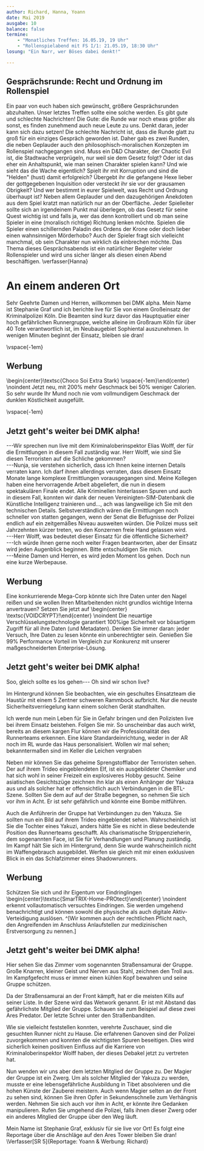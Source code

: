 ```yaml
---
author: Richard, Hanna, Yoann
date: Mai 2019
ausgabe: 10
balance: false
termine:
    - "Monatliches Treffen: 16.05.19, 19 Uhr"
    - "Rollenspielabend mit FS I/1: 21.05.19, 18:30 Uhr"
losung: "Ein Narr, wer Böses dabei denkt!"

---
```

<!--
# Was bisher geschah...
Werte Lesende,

so sehen wir uns also wieder.
Lange ist es her -- so würde man wohl üblicherweise sagen, aber dem ist nicht so.

Wir sind bemüht, den Informationsfluss stets aufrecht zu erhalten.
Daher berichten wir möglichst vollständig und zeitnah von den Geschehnissen in allen Teilen des Multiversums.
Und dort hat sich einiges zugetragen!
So kommt es, dass wir nun schon nach kurzer Zeit erneut zur Druckerpresse greifen, um Ihnen aus fernen Welten zu berichten.

Der schieren Masse wegen können wir aber nicht immer auch von Ihrer Lieblingswelt berichten, seien sie deshalb aber nicht betrübt: Bereits in der nächsten Ausgabe könnte wieder ein entsprechender Artikel veröffentlicht werden.
Und wenn Sie besondere Sehnsucht nach einer Welt verspüren oder einen heißen Tipp für die nächste große Story haben, dann zögern Sie nicht uns zu schreiben.-->

<!-- Gerade bei einer derart einseitigen Berichterstattung würde es sich anbieten, den obigen Paragraphen doch zu verwenden.-->

<!--Also:  Schön, dass Sie uns wieder lesen! -->

## Gesprächsrunde: Recht und Ordnung im Rollenspiel
Ein paar von euch haben sich gewünscht, größere Gesprächsrunden abzuhalten. Unser letztes Treffen sollte eine solche werden. Es gibt gute und schlechte Nachrichten! Die Gute: die Runde war noch etwas größer als sonst, es finden zunehmend auch neue Leute zu uns. Denkt daran, jeder kann sich dazu setzen! Die schlechte Nachricht ist, dass die Runde glatt zu groß für ein einziges Gespräch geworden ist. Daher gab es zwei Runden, die neben Geplauder auch den philosophisch-moralischen Konzepten im Rollenspiel nachgegangen sind. Muss ein D&D Charakter, der Chaotic Evil ist, die Stadtwache verprügeln, nur weil sie dem Gesetz folgt? Oder ist das eher ein Anhaltspunkt, wie man seinen Charakter spielen kann? Und wie sieht das die Wache eigentlich? Spielt ihr mit Korruption und sind die "Helden" (hust) damit erfolgreich? Übergebt ihr die gefangene Hexe lieber der gottgegebenen Inquisition oder versteckt ihr sie vor der grausamen Obrigkeit? Und wer bestimmt in eurer Spielwelt, was Recht und Ordnung überhaupt ist?
Neben allem Geplauder und den dazugehörigen Anekdoten aus dem Spiel kratzt man natürlich nur an der Oberfläche. Jeder Spielleiter sollte sich an irgendeinem Punkt mal überlegen, ob das Gesetz für seine Quest wichtig ist und falls ja, wer das denn kontrolliert und ob man seine Spieler in eine (moralisch richtige) Richtung lenken möchte. Spielen die Spieler einen schillernden Paladin des Ordens der Krone oder doch lieber einen wahnsinnigen Mörderhobo? Auch der Spieler fragt sich vielleicht manchmal, ob sein Charakter nun wirklich da einbrechen möchte. Das Thema dieses Gesprächsabends ist ein natürlicher Begleiter vieler Rollenspieler und wird uns sicher länger als diesen einen Abend beschäftigen.
\verfasser{Hanna}

# An einem anderen Ort
Sehr Geehrte Damen und Herren, willkommen bei DMK alpha.
Mein Name ist Stephanie Graf und ich berichte live für Sie von einem Großeinsatz der Kriminalpolizei Köln.
Die Beamten sind kurz davor das Hauptquatier einer hoch gefährlichen Runnergruppe, welche alleine im Großraum Köln für über 40 Tote verantwortlich ist, im Neubaugebiet Sophiental auszunehmen.
In wenigen Minuten beginnt der Einsatz, bleiben sie dran!

\vspace{-1em}
## Werbung
\begin{center}\textsc{Choco Soi Extra Stark} \vspace{-1em}\end{center} \noindent
Jetzt neu, mit 200% mehr Geschmack bei 50% weniger Calorien.
So sehr wurde Ihr Mund noch nie vom vollmundigem Geschmack der dunklen Köstlichkeit ausgefüllt.

\vspace{-1em}
## Jetzt geht's weiter bei DMK alpha!
---Wir sprechen nun live mit dem Kriminaloberinspektor Elias Wolff, der für die Ermittlungen in diesem Fall zuständig war.
Herr Wolff, wie sind Sie diesen Terroristen auf die Schliche gekommen?  
---Nunja, sie verstehen sicherlich, dass ich Ihnen keine internen Details verraten kann.
Ich darf ihnen allerdings verraten, dass diesem Einsatz Monate lange komplexe Ermittlungen vorausgegangen sind.
Meine Kollegen haben eine hervorragende Arbeit abgeliefert, die nun in diesem spektakulären Finale endet.
Alle Kriminellen hinterlassen Spuren und auch in diesem Fall, konnten wir dank der neuen Vereinigten-SIM-Datenbank die Künstliche Intelligenz trainieren und..., ach was langweilige ich Sie mit den technischen Details. Selbstverständlich wären die Ermittlungen noch schneller von statten gegangen, wenn der Senat die Befugnisse der Polizei endlich auf ein zeitgemäßes Niveau ausweiten würden. Die Polizei muss seit Jahrzehnten kürzer treten, wo den Konzernen freie Hand gelassen wird.  
---Herr Wolff, was bedeutet dieser Einsatz für die öffentliche Sicherheit?  
---Ich würde ihnen gerne noch weiter Fragen beantworten, aber der Einsatz wird jeden Augenblick beginnen. Bitte entschuldigen Sie mich.  
---Meine Damen und Herren, es wird jeden Moment los gehen.
Doch nun eine kurze Werbepause.

## Werbung
Eine konkurrierende Mega-Corp könnte sich Ihre Daten unter den Nagel reißen und sie wollen Ihren Mitarbeitenden nicht grundlos wichtige Interna anvertrauen?
Setzen Sie jetzt auf
\begin{center} \textsc{VOIDCRYPT}!\end{center} \noindent
Die neuartige Verschlüsselungstechnologie garantiert 100%ige Sicherheit vor bösartigem Zugriff für all ihre Daten (und Metadaten). Denken Sie immer daran: jeder Versuch, Ihre Daten zu lesen könnte ein unberechtigter sein. Genießen Sie 99% Performance Vorteil im Vergleich zur Konkurenz mit unserer maßgeschneiderten Enterprise-Lösung.

## Jetzt geht's weiter bei DMK alpha!
Soo, gleich sollte es los gehen--- Oh sind wir schon live?

Im Hintergrund können Sie beobachten, wie ein geschultes Einsatzteam die Haustür mit einem 5 Zentner schweren Rammbock aufbricht. Nur die neuste Sicherheitsverriegelung kann einem solchen Gerät standhalten.

Ich werde nun mein Leben für Sie in Gefahr bringen und den Polizisten live bei ihrem Einsatz beistehen.
Folgen Sie mir. So unscheinbar das auch wirkt, bereits an diesem kargen Flur können wir die Professionalität des Runnerteams erkennen. Eine klare Standardeinrichtung, weder in der AR noch im RL wurde das Haus personalisiert.
Wollen wir mal sehen; bekanntermaßen sind im Keller die Leichen vergraben

Neben mir können Sie das geheime Sprengstofflabor der Terroristen sehen. Der auf ihrem Trideo eingeblendeten Elf, ist ein ausgebildeter Chemiker und hat sich wohl in seiner Freizeit ein explosiveres Hobby gesucht.
Seine asiatischen Gesichtszüge zeichnen ihn klar als einen Anhänger der Yakuza aus und als solcher hat er offensichtlich auch Verbindungen in die BTL-Szene.
Sollten Sie dem auf  auf der Straße begegnen, so nehmen Sie sich vor ihm in Acht. Er ist sehr gefährlich und könnte eine Bombe mitführen.

Auch die Anführerin der Gruppe hat Verbindungen zu den Yakuza. Sie sollten nun ein Bild auf ihrem Trideo eingeblendet sehen.
Wahrscheinlich ist Sie die Tochter eines Yakuzi, anders hätte Sie es nicht in diese bedeutende Position des Runnerteams geschafft.
Als charismatische Strippenzieherin, dem sogenannten Face, ist Sie für Verhandlungen und Planung zuständig.
Im Kampf hält Sie sich im Hintergrund, denn Sie wurde wahrscheinlich nicht im Waffengebrauch ausgebildet.
Werfen sie gleich mit mir einen exklusiven Blick in ein das Schlafzimmer eines Shadowrunners.

## Werbung
Schützen Sie sich und ihr Eigentum vor Eindringlingen
\begin{center}\textsc{SmarTRIX-Home-PROtect}\end{center} \noindent
erkennt vollautomatisch versuchtes Eindringen.
Sie werden umgehend benachrichtigt und können sowohl die physische als auch digitale Aktiv-Verteidigung auslösen. ^[Wir kommen auch der rechtlichen Pflicht nach, den Angreifenden im Anschluss Anlaufstellen zur medizinischen Erstversorgung zu nennen.]

## Jetzt geht's weiter bei DMK alpha!
Hier sehen Sie das Zimmer vom sogenannten Straßensamurai der Gruppe.
Große Knarren, kleiner Geist und Nerven aus Stahl, zeichnen den Troll aus. Im Kampfgefecht muss er immer einen kühlen Kopf bewahren und seine Gruppe schützen.

Da der Straßensamurai an der Front kämpft, hat er die meisten Kills auf seiner Liste.
In der Szene wird das Wetwork genannt. Er ist mit Abstand das gefährlichste Mitglied der Gruppe. Schauen sie zum Beispiel auf diese zwei Ares Predator.
Der letzte Schrei unter den Straßenbanditen.

Wie sie vielleicht feststellen konnten, verehrte Zuschauer, sind die gesuchten Runner nicht zu Hause.
Die erfahrenen Ganoven sind der Polizei zuvorgekommen und konnten die wichtigsten Spuren beseitigen.
Dies wird sicherlich keinen positiven Einfluss auf die Karriere von Kriminaloberinspektor Wolff haben, der dieses Debakel jetzt zu vertreten hat.

Nun wenden wir uns aber dem letzten Mitglied der Gruppe zu.
Der Magier der Gruppe ist ein Zwerg. Um als solcher Mitglied der Yakuza zu werden, musste er eine lebensgefährliche Ausbildung in Tibet absolvieren und die hohen Künste der Zauberei meistern.
Auch wenn Magier selten an der Front zu sehen sind, können Sie ihren Opfer in Sekundenschnelle zum Verhängnis werden.
Nehmen Sie sich auch vor ihm in Acht, er könnte ihre Gedanken manipulieren.
Rufen Sie umgehend die Polizei, falls ihnen dieser Zwerg oder ein anderes Mitglied der Gruppe über den Weg läuft.

Mein Name ist Stephanie Graf, exklusiv für sie live vor Ort! Es folgt eine Reportage über die Anschläge auf den Ares Tower bleiben Sie dran!
\Verfasser[SR 5]{Reportage: Yoann \& Werbung: Richard}

<!--
# Werbung
Wünschen Sie sich auch manchmal, Sie hätten mehr Tage pro Woche zur Verfügung?
_Kalender Kunibert_ hilft Ihnen, sich wieder neu zu fokussieren.
Durch das innovative one-day-at-a-time System, braucht sie nie wieder zu sorgen, was gestern war, oder morgen sein wird.
Lenken sie ihre volle Energie auf das Jetzt!

Wie das funktioniert: jede Seite ist mit "heute" beschriftet und mit einer Beschichtung versehen, die die Seite nach 24h von alleine auflöst.

\begin{center}Jetzt \textsc{Kalender Kunibert} vorbestellen!\end{center} \noindent

Die ersten 24 Bestellungen erhalten gratis ein praktisches Lesezeichen aus umweltverträglichem Gewebematerial.
\Verfasser{Autor}
-->
